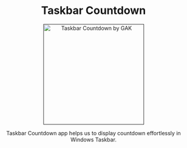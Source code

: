 <div align="center">
<h1>Taskbar Countdown</h1>
<p align="center">

<a  href="" ><img  width="265" height="265" alt="Taskbar Countdown by GAK" title="Taskbar Countdown" src="https://user-images.githubusercontent.com/49812701/188447832-6a78cffa-636c-4e4f-8512-6b787c0ad8dd.png"></a>
</p>
 
Taskbar Countdown app helps us to display countdown effortlessly in Windows Taskbar.
  
